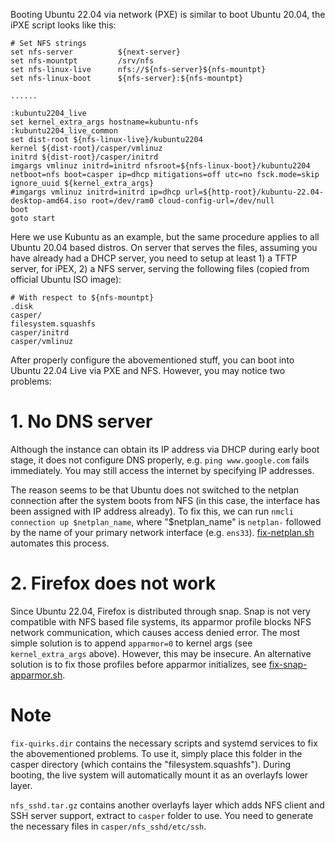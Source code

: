 Booting Ubuntu 22.04 via network (PXE) is similar to boot Ubuntu 20.04, the iPXE script looks like this:
```
# Set NFS strings
set nfs-server          ${next-server}
set nfs-mountpt         /srv/nfs
set nfs-linux-live      nfs://${nfs-server}${nfs-mountpt}
set nfs-linux-boot      ${nfs-server}:${nfs-mountpt}

......

:kubuntu2204_live
set kernel_extra_args hostname=kubuntu-nfs
:kubuntu2204_live_common
set dist-root ${nfs-linux-live}/kubuntu2204
kernel ${dist-root}/casper/vmlinuz
initrd ${dist-root}/casper/initrd
imgargs vmlinuz initrd=initrd nfsroot=${nfs-linux-boot}/kubuntu2204 netboot=nfs boot=casper ip=dhcp mitigations=off utc=no fsck.mode=skip ignore_uuid ${kernel_extra_args}
#imgargs vmlinuz initrd=initrd ip=dhcp url=${http-root}/kubuntu-22.04-desktop-amd64.iso root=/dev/ram0 cloud-config-url=/dev/null
boot
goto start
```
Here we use Kubuntu as an example, but the same procedure applies to all Ubuntu 20.04 based distros. On server that serves the files, assuming you have already had a DHCP server, you need to setup at least 1) a TFTP server, for iPEX, 2) a NFS server, serving the following files (copied from official Ubuntu ISO image):
```
# With respect to ${nfs-mountpt}
.disk
casper/
filesystem.squashfs
casper/initrd
casper/vmlinuz
```
After properly configure the abovementioned stuff, you can boot into Ubuntu 22.04 Live via PXE and NFS. However, you may notice two problems:

# 1. No DNS server
Although the instance can obtain its IP address via DHCP during early boot stage, it does not configure DNS properly, e.g. `ping www.google.com` fails immediately. You may still access the internet by specifying IP addresses.

The reason seems to be that Ubuntu does not switched to the netplan connection after the system boots from NFS (in this case, the interface has been assigned with IP address already). To fix this, we can run `nmcli connection up $netplan_name`, where "$netplan_name" is `netplan-` followed by the name of your primary network interface (e.g. `ens33`). [fix-netplan.sh](casper/fix-quirks.dir/usr/sbin/fix-netplan.sh) automates this process.

# 2. Firefox does not work
Since Ubuntu 22.04, Firefox is distributed through snap. Snap is not very compatible with NFS based file systems, its apparmor profile blocks NFS network communication, which causes access denied error. The most simple solution is to append `apparmor=0` to kernel args (see `kernel_extra_args` above). However, this may be insecure. An alternative solution is to fix those profiles before apparmor initializes, see [fix-snap-apparmor.sh](casper/fix-quirks.dir/usr/sbin/fix-snap-apparmor.sh).

# Note
`fix-quirks.dir` contains the necessary scripts and systemd services to fix the abovementioned problems. To use it, simply place this folder in the casper directory (which contains the "filesystem.squashfs"). During booting, the live system will automatically mount it as an overlayfs lower layer.

`nfs_sshd.tar.gz` contains another overlayfs layer which adds NFS client and SSH server support, extract to `casper` folder to use. You need to generate the necessary files in `casper/nfs_sshd/etc/ssh`.

